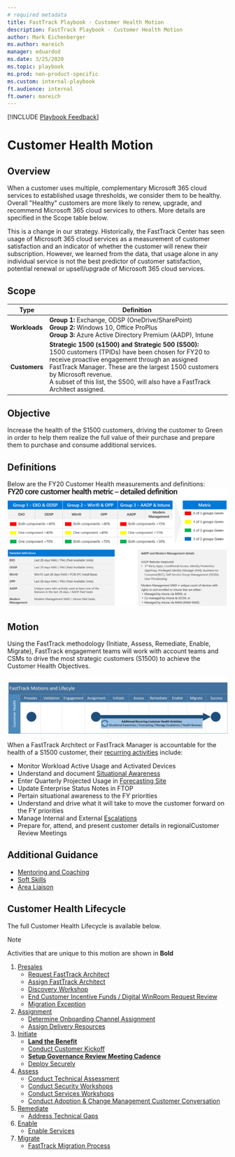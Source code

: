 ```yaml
---  
# required metadata  
title: FastTrack Playbook - Customer Health Motion
description: FastTrack Playbook - Customer Health Motion
author: Mark Eichenberger
ms.author: mareich
manager: eduardod  
ms.date: 3/25/2020  
ms.topic: playbook  
ms.prod: non-product-specific  
ms.custom: internal-playbook  
ft.audience: internal  
ft.owner: mareich
---  
```

[!INCLUDE [Playbook Feedback](./includes/questions-feedback.md)]
# Customer Health Motion

## Overview

When a customer uses multiple, complementary Microsoft 365 cloud services to established usage thresholds, we consider them to be healthy. Overall "Healthy" customers are more likely to renew, upgrade, and recommend Microsoft 365 cloud services to others. More details are specified in the Scope table below.

This is a change in our strategy. Historically, the FastTrack Center has seen usage of Microsoft 365 cloud services as a measurement of customer satisfaction and an indicator of whether the customer will renew their subscription. However, we learned from the data, that usage alone in any individual service is not the best predictor of customer satisfaction, potential renewal or upsell/upgrade of Microsoft 365 cloud services.

## Scope

| Type | Definition |
-----------------------|------------------------|
| **Workloads**  | **Group 1:** Exchange, ODSP (OneDrive/SharePoint) <br> **Group 2:** Windows 10, Office ProPlus <br> **Group 3:** Azure Active Directory Premium (AADP), Intune |
| **Customers** | **Strategic 1500 (s1500) and Strategic 500 (S500):**<br>1500 customers (TPIDs) have been chosen for FY20 to receive proactive engagement through an assigned FastTrack Manager. These are the largest 1500 customers by Microsoft revenue. <br> A subset of this list, the S500, will also have a FastTrack Architect assigned. | 

## Objective
Increase the health of the S1500 customers, driving the customer to Green in order to help them realize the full value of their purchase and prepare them to purchase and consume additional services.

## Definitions

Below are the FY20 Customer Health measurements and definitions:
![Customer Health](media/FY20CoreCustHealth.png)

## Motion

Using the FastTrack methodology (Initiate, Assess, Remediate, Enable, Migrate), FastTrack engagement teams will work with account teams and CSMs to drive the most strategic customers (S1500) to achieve the Customer Health Objectives.

![customer-health-motion-and-lifecycle](media/customer-health-motion-and-lifecycle.png)

When a FastTrack Architect or FastTrack Manager is accountable for the health of a S1500 customer, their [recurring activities](motion-customer-health-activities.md) include:
- Monitor Workload Active Usage and Activated Devices
- Understand and document [Situational Awareness](../role-guide/fta-situational-awareness.md)
- Enter Quarterly Projected Usage in [Forecasting Site](http://aka.ms/ftcforecast)
- Update Enterprise Status Notes in FTOP
- Pertain situational awareness to the FY priorities
- Understand and drive what it will take to move the customer forward on the FY priorities
- Manage Internal and External [Escalations](../role-guide/fta-escalation-mgmt.md)
- Prepare for, attend, and present customer details in regionalCustomer Review Meetings


## Additional Guidance
- [Mentoring and Coaching](/role-guide/fta-mentoring.html)
- [Soft Skills](/role-guide/fta-soft-skills.html)
- [Area Liaison](/role-guide/fta-area-liaison.html)

## Customer Health Lifecycle

The full Customer Health Lifecycle is available below.

> [!Note]
> Activities that are unique to this motion are shown in **Bold**

1.  [Presales](phase-presales.md)
    -  [Request FastTrack Architect](presales-request-fasttrack-architect.md)
    -  [Assign FastTrack Architect](presales-assign-fasttrack-architect.md)
    -  [Discovery Workshop](presales-discovery-workshop.md)
    -  [End Customer Incentive Funds / Digital WinRoom Request Review](presales-ecif-dwr.md)
    -  [Migration Exception](presales-migration-exceptions.md)
2.  [Assignment](phase-assignment.md)
    - [Determine Onboarding Channel Assignment](assignment-determine-onboarding-channel-assignment.md)
    - [Assign Delivery Resources](assignment-assign-delivery-resources.md)
3.  [Initiate](phase-initiate.md)
    - **[Land the Benefit](initiate-land-the-benefit.md)**
    - [Conduct Customer Kickoff](initiate-conduct-customer-kickoff.md)
    - **[Setup Governance Review Meeting Cadence](initiate-review-meeting-cadence.md)**
    - [Deploy Securely](initiate-deploy-securely.md)
4.  [Assess](phase-assess.md)
    -   [Conduct Technical Assessment](assess-conduct-technical-assessment.md)
    -   [Conduct Security Workshops](assess-conduct-security-workshops.md)
    -   [Conduct Services Workshops](assess-conduct-services-workshops.md)
    -   [Conduct Adoption & Change Management Customer Conversation](assess-conduct-adoption-and-change-management-conversation.md)
5.  [Remediate](phase-remediate.md)
    -  [Address Technical Gaps](remediate-address-technical-gaps.md)
6.  [Enable](phase-enable.md)
    -  [Enable Services](enable-enable-services.md)
7.  [Migrate](phase-migrate.md)
    - [FastTrack Migration Process](migrate-migration.md)
